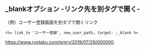 ## _blankオプション -リンク先を別タグで開く-

（例）ユーザー登録画面を別タブで開くリンク
```
<%= link_to 'ユーザー登録', new_user_path, target: :_blank %>
```

https://www.ryotaku.com/entry/2019/07/29/000000
